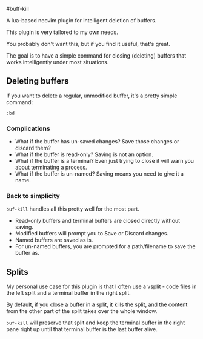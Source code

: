 #buff-kill

A lua-based neovim plugin for intelligent deletion of buffers.

This plugin is very tailored to my own needs.

You probably don't want this, but if you find it useful, that's great.

The goal is to have a simple command for closing (deleting) buffers that works intelligently under most situations.

## Deleting buffers

If you want to delete a regular, unmodified buffer, it's a pretty simple command:

```
:bd
```

### Complications

- What if the buffer has un-saved changes? Save those changes or discard them?
- What if the buffer is read-only? Saving is not an option.
- What if the buffer is a terminal? Even just trying to close it will warn you about terminating a process.
- What if the buffer is un-named? Saving means you need to give it a name.

### Back to simplicity

`buf-kill` handles all this pretty well for the most part.

- Read-only buffers and terminal buffers are closed directly without saving.
- Modified buffers will prompt you to Save or Discard changes.
- Named buffers are saved as is.
- For un-named buffers, you are prompted for a path/filename to save the buffer as.

## Splits

My personal use case for this plugin is that I often use a vsplit - code files in the left split and a terminal buffer in the right split.

By default, if you close a buffer in a split, it kills the split, and the content from the other part of the split takes over the whole window.

`buf-kill` will preserve that split and keep the terminal buffer in the right pane right up until that terminal buffer is the last buffer alive.
